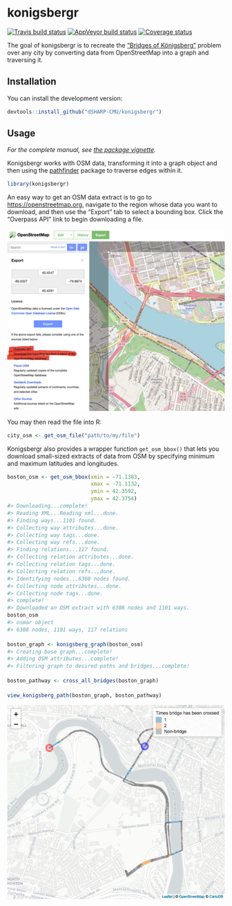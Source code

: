 
<!-- README.md is generated from README.Rmd. Please edit that file -->

# konigsbergr

[![Travis build
status](https://travis-ci.org/dSHARP-CMU/konigsbergr.svg?branch=master)](https://travis-ci.org/dSHARP-CMU/konigsbergr)
[![AppVeyor build
status](https://ci.appveyor.com/api/projects/status/github/dSHARP-CMU/konigsbergr?branch=master&svg=true)](https://ci.appveyor.com/project/dSHARP-CMU/konigsbergr)
[![Coverage
status](https://codecov.io/gh/dSHARP-CMU/konigsbergr/branch/master/graph/badge.svg)](https://codecov.io/github/dSHARP-CMU/konigsbergr?branch=master)

The goal of konigsbergr is to recreate the [“Bridges of
Königsberg”](https://en.wikipedia.org/wiki/Seven_Bridges_of_K%C3%B6nigsberg)
problem over any city by converting data from OpenStreetMap into a graph
and traversing it.

## Installation

You can install the development version:

``` r
devtools::install_github("dSHARP-CMU/konigsbergr")
```

## Usage

*For the complete manual, see [the package
vignette](dsharp-cmu.github.io/konigsbergr).*

Konigsbergr works with OSM data, transforming it into a graph object and
then using the [pathfinder](https://github.com/dSHARP-CMU/pathfinder/)
package to traverse edges within it.

``` r
library(konigsbergr)
```

An easy way to get an OSM data extract is to go to
<https://openstreetmap.org>, navigate to the region whose data you want
to download, and then use the “Export” tab to select a bounding box.
Click the “Overpass API” link to begin downloading a file.

![OpenStreetMap data export interface](man/figures/osm_export.jpg)

You may then read the file into R:

``` r
city_osm <- get_osm_file("path/to/my/file")
```

Konigsbergr also provides a wrapper function `get_osm_bbox()` that lets
you download small-sized extracts of data from OSM by specifying minimum
and maximum latitudes and longitudes.

``` r
boston_osm <- get_osm_bbox(xmin = -71.1383,
                           xmax = -71.1132,
                           ymin = 42.3592,
                           ymax = 42.3754)
#> Downloading...complete!
#> Reading XML...Reading xml...done.
#> Finding ways...1101 found.
#> Collecting way attributes...done.
#> Collecting way tags...done.
#> Collecting way refs...done.
#> Finding relations...117 found.
#> Collecting relation attributes...done.
#> Collecting relation tags...done.
#> Collecting relation refs...done.
#> Identifying nodes...6308 nodes found.
#> Collecting node attributes...done.
#> Collecting node tags...done.
#> complete!
#> Downloaded an OSM extract with 6308 nodes and 1101 ways.
boston_osm
#> osmar object
#> 6308 nodes, 1101 ways, 117 relations

boston_graph <- konigsberg_graph(boston_osm)
#> Creating base graph...complete!
#> Adding OSM attributes...complete!
#> Filtering graph to desired paths and bridges...complete!

boston_pathway <- cross_all_bridges(boston_graph)

view_konigsberg_path(boston_graph, boston_pathway)
```

![](man/figures/README-boston-1.png)<!-- -->
